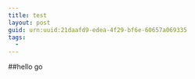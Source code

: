 ```yaml
---
title: test
layout: post
guid: urn:uuid:21daafd9-edea-4f29-bf6e-60657a069335
tags:
  - 
---
```


##hello
go
